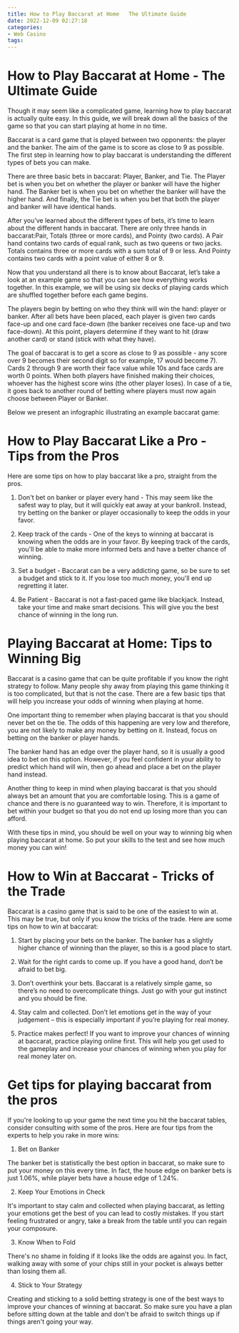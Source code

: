 ```yaml
---
title: How to Play Baccarat at Home   The Ultimate Guide 
date: 2022-12-09 02:27:18
categories:
- Web Casino
tags:
---
```



#  How to Play Baccarat at Home - The Ultimate Guide 

Though it may seem like a complicated game, learning how to play baccarat is actually quite easy. In this guide, we will break down all the basics of the game so that you can start playing at home in no time.

Baccarat is a card game that is played between two opponents: the player and the banker. The aim of the game is to score as close to 9 as possible. The first step in learning how to play baccarat is understanding the different types of bets you can make. 

There are three basic bets in baccarat: Player, Banker, and Tie. The Player bet is when you bet on whether the player or banker will have the higher hand. The Banker bet is when you bet on whether the banker will have the higher hand. And finally, the Tie bet is when you bet that both the player and banker will have identical hands. 

After you’ve learned about the different types of bets, it’s time to learn about the different hands in baccarat. There are only three hands in baccarat:Pair, Totals (three or more cards), and Pointy (two cards). A Pair hand contains two cards of equal rank, such as two queens or two jacks. Totals contains three or more cards with a sum total of 9 or less. And Pointy contains two cards with a point value of either 8 or 9. 

Now that you understand all there is to know about Baccarat, let’s take a look at an example game so that you can see how everything works together. In this example, we will be using six decks of playing cards which are shuffled together before each game begins. 

The players begin by betting on who they think will win the hand: player or banker. After all bets have been placed, each player is given two cards face-up and one card face-down (the banker receives one face-up and two face-down). At this point, players determine if they want to hit (draw another card) or stand (stick with what they have). 

The goal of baccarat is to get a score as close to 9 as possible - any score over 9 becomes their second digit so for example, 17 would become 7). Cards 2 through 9 are worth their face value while 10s and face cards are worth 0 points. When both players have finished making their choices, whoever has the highest score wins (the other player loses). In case of a tie, it goes back to another round of betting where players must now again choose between Player or Banker. 

Below we present an infographic illustrating an example baccarat game:



#  How to Play Baccarat Like a Pro - Tips from the Pros 

Here are some tips on how to play baccarat like a pro, straight from the pros.

1. Don't bet on banker or player every hand - This may seem like the safest way to play, but it will quickly eat away at your bankroll. Instead, try betting on the banker or player occasionally to keep the odds in your favor.

2. Keep track of the cards - One of the keys to winning at baccarat is knowing when the odds are in your favor. By keeping track of the cards, you'll be able to make more informed bets and have a better chance of winning.

3. Set a budget - Baccarat can be a very addicting game, so be sure to set a budget and stick to it. If you lose too much money, you'll end up regretting it later.

4. Be Patient - Baccarat is not a fast-paced game like blackjack. Instead, take your time and make smart decisions. This will give you the best chance of winning in the long run.

#  Playing Baccarat at Home: Tips to Winning Big 

Baccarat is a casino game that can be quite profitable if you know the right strategy to follow. Many people shy away from playing this game thinking it is too complicated, but that is not the case. There are a few basic tips that will help you increase your odds of winning when playing at home.

One important thing to remember when playing baccarat is that you should never bet on the tie. The odds of this happening are very low and therefore, you are not likely to make any money by betting on it. Instead, focus on betting on the banker or player hands.

The banker hand has an edge over the player hand, so it is usually a good idea to bet on this option. However, if you feel confident in your ability to predict which hand will win, then go ahead and place a bet on the player hand instead.

Another thing to keep in mind when playing baccarat is that you should always bet an amount that you are comfortable losing. This is a game of chance and there is no guaranteed way to win. Therefore, it is important to bet within your budget so that you do not end up losing more than you can afford.

With these tips in mind, you should be well on your way to winning big when playing baccarat at home. So put your skills to the test and see how much money you can win!

#  How to Win at Baccarat - Tricks of the Trade 

Baccarat is a casino game that is said to be one of the easiest to win at. This may be true, but only if you know the tricks of the trade. Here are some tips on how to win at baccarat:

1. Start by placing your bets on the banker. The banker has a slightly higher chance of winning than the player, so this is a good place to start.

2. Wait for the right cards to come up. If you have a good hand, don’t be afraid to bet big.

3. Don’t overthink your bets. Baccarat is a relatively simple game, so there’s no need to overcomplicate things. Just go with your gut instinct and you should be fine.

4. Stay calm and collected. Don’t let emotions get in the way of your judgement – this is especially important if you’re playing for real money.

5. Practice makes perfect! If you want to improve your chances of winning at baccarat, practice playing online first. This will help you get used to the gameplay and increase your chances of winning when you play for real money later on.

#  Get tips for playing baccarat from the pros

If you're looking to up your game the next time you hit the baccarat tables, consider consulting with some of the pros. Here are four tips from the experts to help you rake in more wins:

1. Bet on Banker

The banker bet is statistically the best option in baccarat, so make sure to put your money on this every time. In fact, the house edge on banker bets is just 1.06%, while player bets have a house edge of 1.24%.

2. Keep Your Emotions in Check

It's important to stay calm and collected when playing baccarat, as letting your emotions get the best of you can lead to costly mistakes. If you start feeling frustrated or angry, take a break from the table until you can regain your composure.

3. Know When to Fold

There's no shame in folding if it looks like the odds are against you. In fact, walking away with some of your chips still in your pocket is always better than losing them all.

4. Stick to Your Strategy

Creating and sticking to a solid betting strategy is one of the best ways to improve your chances of winning at baccarat. So make sure you have a plan before sitting down at the table and don't be afraid to switch things up if things aren't going your way.